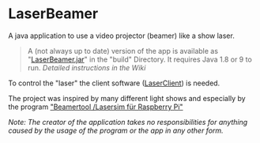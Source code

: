 # LaserBeamer
A java application to use a video projector (beamer) like a show laser.

>A (not always up to date) version of the app is available as "[LaserBeamer.jar](https://github.com/ModellbahnFreak/LaserBeamer/raw/master/build/LaserBeamer.jar)" in the "build" Directory. It requires Java 1.8 or 9 to run. *Detailed instructions in the Wiki*

To control the "laser" the client software ([LaserClient](https://github.com/ModellbahnFreak/LaserClient)) is needed.

The project was inspired by many different light shows and especially by the program ["Beamertool /Lasersim für Raspberry Pi"](https://forum.dmxcontrol-projects.org/index.php?thread/8091-beamertool-lasersim-f%C3%BCr-raspberry-pi-support-thread/&pageNo=1)


*Note: The creator of the application takes no responsibilities for anything caused by the usage of the program or the app in any other form.*

